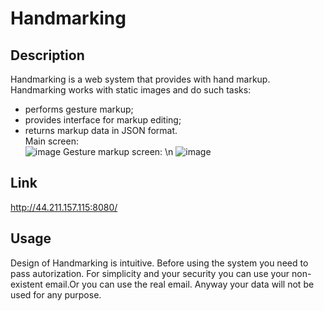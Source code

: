 # Handmarking
## Description
Handmarking is a web system that provides with hand markup.
Handmarking works with static images and do such tasks:
- performs gesture markup;
- provides interface for markup editing;
- returns markup data in JSON format.  
Main screen:  
![image](https://github.com/freecree/image-landmark/assets/62903633/7d40e464-3438-412e-af33-1c435eb89a66)
Gesture markup screen: \n
![image](https://github.com/freecree/image-landmark/assets/62903633/6320b360-00aa-4f9d-84ad-6605b2a7602f)

## Link
http://44.211.157.115:8080/

## Usage
Design of Handmarking is intuitive. Before using the system you need to pass autorization. For simplicity and your security you can use your non-existent email.Or you can use the real email. Anyway your data will not be used for any purpose.

